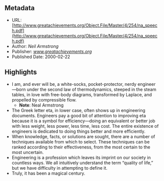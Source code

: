 ## Metadata

* URL: [http://www.greatachievements.org/Object.File/Master/4/254/na_speech.pdf](http://www.greatachievements.org/Object.File/Master/4/254/na_speech.pdf)
* Author: *Neil Armstrong*
* Publisher: *www.greatachievements.org*
* Published Date: 2000-02-22

## Highlights

* I am, and ever will be, a white-socks, pocket-protector, nerdy engineer—born under the second law of thermodynamics, steeped in the steam tables, in love with free-body diagrams, transformed by Laplace, and propelled by compressible flow.
  * **Note**: Neal Armstrong
* The Greek letter eta, in lower case, often shows up in engineering documents. Engineers pay a good bit of attention to improving eta because it is a symbol for efficiency—doing an equivalent or better job with less weight, less power, less time, less cost. The entire existence of engineers is dedicated to doing things better and more efficiently.
* When knowledge, facts, or solutions are sought, there are a number of techniques available from which to select. These techniques can be ranked according to their effectiveness, from the most certain to the most uncertain.
* Engineering is a profession which leaves its imprint on our society in countless ways. We all intuitively understand the term “quality of life,” but we have difficulty in attempting to define it.
* Truly, it has been a magical century.
